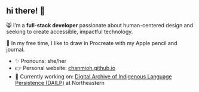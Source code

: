 ## hi there! 👋

😸 I’m a **full-stack developer** passionate about human-centered design and seeking to create accessible, impactful technology.

🎨 In my free time, I like to draw in Procreate with my Apple pencil and journal.

- ✨ Pronouns: she/her
- 👉 Personal website: [chanmioh.github.io](https://chanmioh.github.io/)
- 📌 Currently working on: [Digital Archive of Indigenous Language Persistence (DAILP)](https://dailp.northeastern.edu/) at Northeastern
